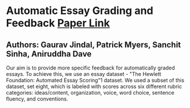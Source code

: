 # Automatic Essay Grading and Feedback [Paper Link](https://drive.google.com/file/d/1UiQuOgbOV8wzIjPfrSabP28IiaSBx6Ad/view?usp=sharing)
## Authors: Gaurav Jindal, Patrick Myers, Sanchit Sinha, Aniruddha Dave

Our aim is to provide more specific feedback for automatically graded essays. To achieve this, we use an essay dataset - "The Hewlett Foundation: Automated Essay Scoring"1 dataset. We used a subset of this dataset, set eight, which is labeled with scores across six different rubric categories: ideas/content, organization, voice, word choice, sentence fluency, and conventions.